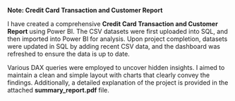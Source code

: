 **Note: Credit Card Transaction and Customer Report**

I have created a comprehensive **Credit Card Transaction and Customer Report** using Power BI. The CSV datasets were first uploaded into SQL, and then imported into Power BI for analysis. Upon project completion, datasets were updated in SQL by adding recent CSV data, and the dashboard was refreshed to ensure the data is up to date.

Various DAX queries were employed to uncover hidden insights. I aimed to maintain a clean and simple layout with charts that clearly convey the findings. Additionally, a detailed explanation of the project is provided in the attached **summary_report.pdf** file.
